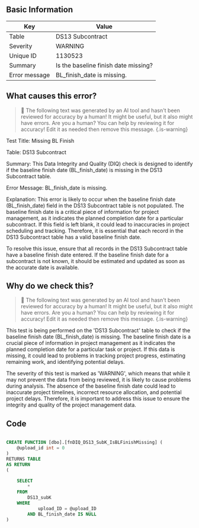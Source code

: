 ## Basic Information
| Key         | Value          |
|-------------|----------------|
| Table       | DS13 Subcontract |
| Severity    | WARNING |
| Unique ID   | 1130523   |
| Summary     | Is the baseline finish date missing? |
| Error message | BL_finish_date is missing. |

## What causes this error?

> :robot: The following text was generated by an AI tool and hasn't been reviewed for accuracy by a human! It might be useful, but it also might have errors. Are you a human? You can help by reviewing it for accuracy! Edit it as needed then remove this message.
{.is-warning}

Test Title: Missing BL Finish

Table: DS13 Subcontract

Summary: This Data Integrity and Quality (DIQ) check is designed to identify if the baseline finish date (BL_finish_date) is missing in the DS13 Subcontract table.

Error Message: BL_finish_date is missing.

Explanation: This error is likely to occur when the baseline finish date (BL_finish_date) field in the DS13 Subcontract table is not populated. The baseline finish date is a critical piece of information for project management, as it indicates the planned completion date for a particular subcontract. If this field is left blank, it could lead to inaccuracies in project scheduling and tracking. Therefore, it is essential that each record in the DS13 Subcontract table has a valid baseline finish date. 

To resolve this issue, ensure that all records in the DS13 Subcontract table have a baseline finish date entered. If the baseline finish date for a subcontract is not known, it should be estimated and updated as soon as the accurate date is available.
## Why do we check this?

> :robot: The following text was generated by an AI tool and hasn't been reviewed for accuracy by a human! It might be useful, but it also might have errors. Are you a human? You can help by reviewing it for accuracy! Edit it as needed then remove this message.
{.is-warning}

This test is being performed on the 'DS13 Subcontract' table to check if the baseline finish date (BL_finish_date) is missing. The baseline finish date is a crucial piece of information in project management as it indicates the planned completion date for a particular task or project. If this data is missing, it could lead to problems in tracking project progress, estimating remaining work, and identifying potential delays.

The severity of this test is marked as 'WARNING', which means that while it may not prevent the data from being reviewed, it is likely to cause problems during analysis. The absence of the baseline finish date could lead to inaccurate project timelines, incorrect resource allocation, and potential project delays. Therefore, it is important to address this issue to ensure the integrity and quality of the project management data.
## Code

```sql

CREATE FUNCTION [dbo].[fnDIQ_DS13_SubK_IsBLFinishMissing] (
	@upload_id int = 0
)
RETURNS TABLE
AS RETURN
(
	
	SELECT
		*
	FROM 
		DS13_subK
	WHERE 
			upload_ID = @upload_ID 
		AND BL_finish_date IS NULL
)
```

